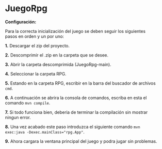 # JuegoRpg

**Configuración:**

 Para la correcta inicialización del juego se deben seguir los siguientes pasos en orden y un por uno:

**1.** Descargar el zip del proyecto.

**2.** Descomprimir el .zip en la carpeta que se desee.

**3.** Abrir la carpeta descomprimida (JuegoRpg-main).

**4.** Seleccionar la carpeta RPG.

**5.** Estando en la carpeta RPG, escribir en la barra del buscador de archivos ```cmd```.

**6.** A continuación se abrira la consola de comandos, escriba en esta el comando ```mvn compile```.

**7.** Si todo funciona bien, deberia de terminar la compilación sin mostrar ningun error.

**8.** Una vez acabado este paso introduzca el siguiente comando ```mvn exec:java -Dexec.mainClass="rpg.App"```.

**9.** Ahora cargara la ventana principal del juego y podra jugar sin problemas.
